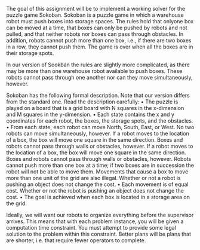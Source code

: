 The goal of this assignment will be to implement a working solver for the puzzle game Sokoban. Sokoban is a puzzle game in which a warehouse robot must push boxes into storage spaces. The rules hold  that onlyone box can be moved at a time, that boxes can only be pushed by robots and not pulled, and that neither robots nor boxes can pass through obstacles. In addition, robots cannot push more than one box, i.e., if there are two boxes in a row, they cannot push them. The game is over when all the boxes are in their storage spots.

In our version of Sookban the rules are slightly more complicated, as there may be more than one warehouse robot available to push boxes. These  robots cannot pass through one another nor can they move simultaneously, however.

Sokoban has the following formal description. Note that our version differs from the standard one. Read the description carefully:
• The puzzle is played on a board that is a grid board with N squares in the x-dimension and M squares in the y-dimension.
• Each state contains the x and y coordinates for each robot, the boxes, the storage spots, and the obstacles.
• From each state, each robot can move North, South, East, or West. No two robots can move simultaneously, however. If a robot moves to the location of  a box, the box will move one square in the same direction. Boxes and robots cannot pass through walls or obstacles, however. If a robot moves to the location of a box, the box will move one square in the same direction. Boxes and robots cannot pass through walls or obstacles, however. Robots cannot push more than one box at a time; if two boxes are in succession the robot will not be able to move them. Movements that cause a box to move more than one unit of the grid are also illegal. Whether or not a robot is pushing an object does not change the cost.
• Each movement is of equal cost. Whether or not the robot is pushing an object does not change the cost.
• The goal is achieved when each box is located in a storage area on the grid.

Ideally, we will want our robots to organize everything before the supervisor arrives. This means that with each problem instance, you will be given a computation time constraint. You must attempt to provide some legal solution to the problem within this constraint. Better plans will be plans that are shorter, i.e. that require fewer operators to complete.

